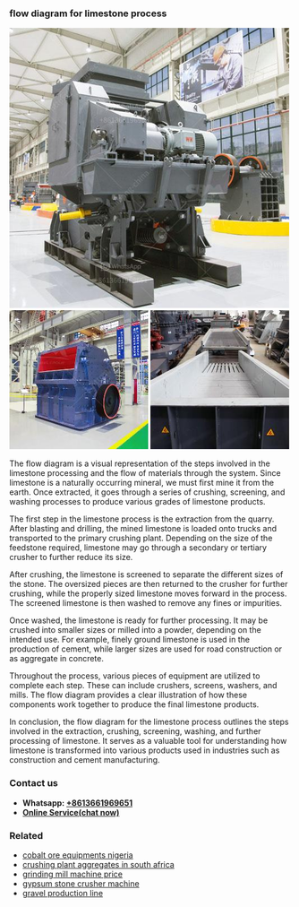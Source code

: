 <h3>flow diagram for limestone process</h3><img src='1704791549.jpg' alt=''><p>The flow diagram is a visual representation of the steps involved in the limestone processing and the flow of materials through the system. Since limestone is a naturally occurring mineral, we must first mine it from the earth. Once extracted, it goes through a series of crushing, screening, and washing processes to produce various grades of limestone products.</p><p>The first step in the limestone process is the extraction from the quarry. After blasting and drilling, the mined limestone is loaded onto trucks and transported to the primary crushing plant. Depending on the size of the feedstone required, limestone may go through a secondary or tertiary crusher to further reduce its size.</p><p>After crushing, the limestone is screened to separate the different sizes of the stone. The oversized pieces are then returned to the crusher for further crushing, while the properly sized limestone moves forward in the process. The screened limestone is then washed to remove any fines or impurities.</p><p>Once washed, the limestone is ready for further processing. It may be crushed into smaller sizes or milled into a powder, depending on the intended use. For example, finely ground limestone is used in the production of cement, while larger sizes are used for road construction or as aggregate in concrete.</p><p>Throughout the process, various pieces of equipment are utilized to complete each step. These can include crushers, screens, washers, and mills. The flow diagram provides a clear illustration of how these components work together to produce the final limestone products.</p><p>In conclusion, the flow diagram for the limestone process outlines the steps involved in the extraction, crushing, screening, washing, and further processing of limestone. It serves as a valuable tool for understanding how limestone is transformed into various products used in industries such as construction and cement manufacturing.</p><h3>Contact us</h3><ul><li><strong>Whatsapp:&nbsp;<a href="https://wa.me/8613661969651">+8613661969651</a></strong></li><li><a href="https://swt.shibang-china.com/?git&amp;zhl&amp;flow diagram for limestone process"><strong>Online Service(chat now)</strong></a></li></ul><h3>Related</h3><ul><li><a href='cobalt ore equipments nigeria.md'>cobalt ore equipments nigeria</a></li><li><a href='crushing plant aggregates in south africa.md'>crushing plant aggregates in south africa</a></li><li><a href='grinding mill machine price.md'>grinding mill machine price</a></li><li><a href='gypsum stone crusher machine.md'>gypsum stone crusher machine</a></li><li><a href='gravel production line.md'>gravel production line</a></li></ul>